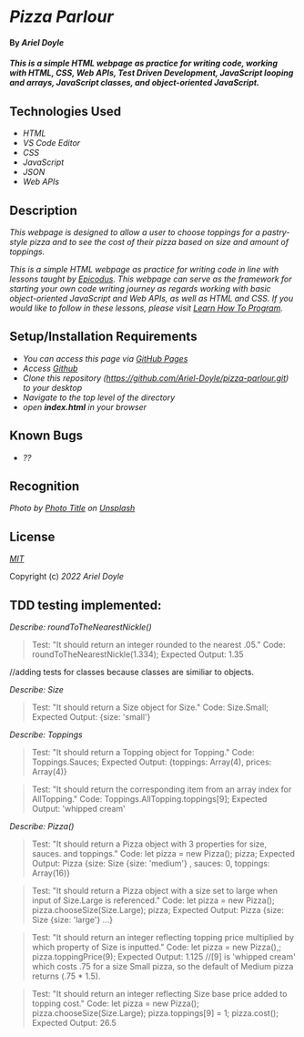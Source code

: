 # _Pizza Parlour_

#### By _**Ariel Doyle**_

#### _This is a simple HTML webpage as practice for writing code, working with HTML, CSS, Web APIs, Test Driven Development, JavaScript looping and arrays, JavaScript classes, and object-oriented JavaScript._

## Technologies Used

- _HTML_
- _VS Code Editor_
- _CSS_
- _JavaScript_
- _JSON_
- _Web APIs_

## Description

_This webpage is designed to allow a user to choose toppings for a pastry-style pizza and to see the cost of their pizza based on size and amount of toppings._

_This is a simple HTML webpage as practice for writing code in line with lessons taught by [Epicodus](https://www.epicodus.com). This webpage can serve as the framework for starting your own code writing journey as regards working with basic object-oriented JavaScript and Web APIs, as well as HTML and CSS. If you would like to follow in these lessons, please visit [Learn How To Program](https://www.learnhowtoprogram.com/introduction-to-programming-part-time)._

## Setup/Installation Requirements

- _You can access this page via [GitHub Pages](https://Ariel-Doyle.github.io/Mr-Robogers-Neighborhood)_
- _Access [Github](https://github.com/)_
- _Clone this repository (https://github.com/Ariel-Doyle/pizza-parlour.git) to your desktop_
- _Navigate to the top level of the directory_
- _open **index.html** in your browser_

## Known Bugs

- _??_

## Recognition

_Photo by <a href="">Photo Title</a> on <a href="">Unsplash</a>_

## License

_[MIT](https://choosealicense.com/licenses/mit/)_

Copyright (c) _2022_ _Ariel Doyle_ 

## TDD testing implemented:

_Describe: roundToTheNearestNickle()_

>Test: "It should return an integer rounded to the nearest .05."
Code: 
roundToTheNearestNickle(1.334);
Expected Output: 1.35

//adding tests for classes because classes are similiar to objects.

_Describe: Size_

>Test: "It should return a Size object for Size."
Code:
Size.Small;
Expected Output: {size: 'small'}

_Describe: Toppings_

>Test: "It should return a Topping object for Topping."
Code:
Toppings.Sauces;
Expected Output: {toppings: Array(4), prices: Array(4)}

>Test: "It should return the corresponding item from an array index for AllTopping."
Code:
Toppings.AllTopping.toppings[9];
Expected Output: 'whipped cream'

_Describe: Pizza()_

>Test: "It should return a Pizza object with 3 properties for size, sauces. and toppings."
Code:
let pizza = new Pizza();
pizza;
Expected Output: Pizza {size: Size {size: 'medium'} , sauces: 0, toppings: Array(16)}

>Test: "It should return a Pizza object with a size set to large when input of Size.Large is referenced."
Code: 
let pizza = new Pizza();
pizza.chooseSize(Size.Large);
pizza;
Expected Output: Pizza {size: Size {size: 'large'} ...}

>Test: "It should return an integer reflecting topping price multiplied by which property of Size is inputted."
Code: 
let pizza = new Pizza(),;
pizza.toppingPrice(9);
Expected Output: 1.125
//[9] is 'whipped cream' which costs .75 for a size Small pizza, so the default of Medium pizza returns (.75 * 1.5).

>Test: "It should return an integer reflecting Size base price added to topping cost."
Code: 
let pizza = new Pizza();
pizza.chooseSize(Size.Large);
pizza.toppings[9] = 1;
pizza.cost(); 
Expected Output: 26.5